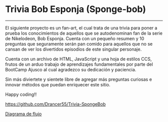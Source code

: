 # Trivia Bob Esponja (Sponge-bob)

---
El siguiente proyecto es un fan-art, el cual trata de una trivia para poner a prueba los conocimientos de aquellos que se autodenominan fan de la serie de Nikelodeon, Bob Esponja. Cuenta con un pequeño resumen y 10 preguntas que seguramente serán pan comido para aquellos que no se cansan de ver los divertidos episodios de este singular personaje.

Cuenta con un archivo de HTML, JavaScript y una hoja de estilos CCS, frutos de un arduo trabajo de aprendizajes fundamentales por parte del BootCamp Ajusco al cual agradezco su dedicación y paciencia.

Sin más diviertete y sientete libre de agregar más preguntas curiosas e innovar métodos que puedan enriquecer este sitio.

Happy coding!!

<https://github.com/Drancer55/Trivia-SpongeBob>

[Diagrama de flujo](https://github.com/Drancer55/Trivia-SpongeBob/blob/master/Diagrama%20de%20flujo%20trivia.jpeg?raw=true)

